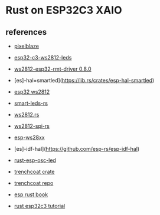 # Rust on ESP32C3 XAIO


## references

* [pixelblaze](https://github.com/simap/pixelblaze)

* [esp32-c3-ws2812-leds](https://git.ivanli.cc/Ivan/esp32-c3-ws2812-leds)

* [ws2812-esp32-rmt-driver 0.8.0](https://crates.io/crates/ws2812-esp32-rmt-driver/0.8.0)

* [es]-hal=smartled](https://lib.rs/crates/esp-hal-smartled)

* [esp32 ws2812](https://nereux.blog/posts/esp32-ws2812-dino-light-2/)

* [smart-leds-rs](https://github.com/smart-leds-rs/ws2812-spi-rs)

* [ws2812.rs](https://gist.github.com/weiying-chen/ce67fbaaeabdf83355866d77469045d3)

* [ws2812-spi-rs](https://github.com/okhsunrog/ws2812-spi-rs)

* [esp-ws28xx](https://github.com/okhsunrog/esp_ws28xx)

* [es]-idf-hal](https://github.com/esp-rs/esp-idf-hal)

* [rust-esp-osc-led](https://github.com/hideakitai/rust-esp32-osc-led)

* [trenchcoat crate](https://crates.io/crates/trenchcoat/0.3.0)

* [trenchcoat repo](https://github.com/spookyvision/trenchcoat)

* [esp rust book](https://docs.esp-rs.org/book/)

* [rust esp32c3 tutorial](https://hutscape.com/tutorials/blinky-rust-esp32c3)

